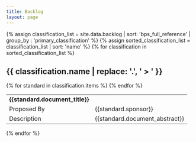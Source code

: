 ```yaml
---
title: Backlog
layout: page
---
```

{% assign classification_list = site.data.backlog | sort: 'bps_full_reference' | group_by : 'primary_classification' %}
{% assign sorted_classification_list = classification_list | sort: 'name' %}
{% for classification in sorted_classification_list %}
## {{ classification.name | replace: '.', ' > ' }}
<table>
{% for standard in classification.items %}
<tr>
<td><strong>{{standard.document_title}}</strong></td>
</tr>
<tr>
<td>Proposed By</td>
<td>{{standard.sponsor}}</td>
</tr>
<tr>
<td>Description</td>
<td>{{standard.document_abstract}}</td>
</tr>
{% endfor %}
</table>
{% endfor %}